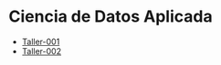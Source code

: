 # Ciencia de Datos Aplicada

* [Taller-001](https://github.com/diegoa-rodriguezc/ciencia-datos/tree/main/taller-001)
* [Taller-002](https://github.com/diegoa-rodriguezc/ciencia-datos/tree/main/taller-002)